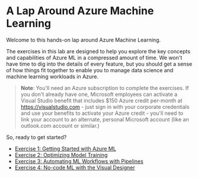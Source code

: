 # A Lap Around Azure Machine Learning

Welcome to this hands-on lap around Azure Machine Learning.

The exercises in this lab are designed to help you explore the key concepts and capabilities of Azure ML in a compressed amount of time. We won't have time to dig into the details of every feature, but you should get a sense of how things fit together to enable you to manage data science and machine learning workloads in Azure.

> **Note**: You'll need an Azure subscription to complete the exercises. If you don't already have one, Microsoft employees can activate a Visual Studio benefit that includes $150 Azure credit per-month at https://visualstudio.com - just sign in with your corporate credentials and use your benefits to activate your Azure credit - you'll need to link your account to an alternate, personal Microsoft account (like an outlook.com account or similar.)

So, ready to get started?

- [Exercise 1: Getting Started with Azure ML](ex1.md)
- [Exercise 2: Optimizing Model Training](ex2.md)
- [Exercise 3: Automating ML Workflows with Pipelines](ex3.md)
- [Exercise 4: No-code ML with the Visual Designer](ex4.md)